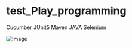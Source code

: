 # test_Play_programming
Cucumber JUnit5 Maven JAVA Selenium

![image](https://github.com/jeannieteo/test_PlayProgramming/assets/9911520/594822b6-393b-45e1-8873-5f18a9f6f063)

